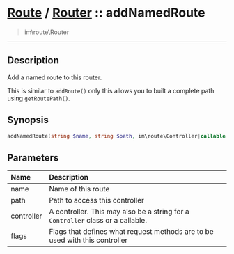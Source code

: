 # [Route](route.md) / [Router](route-Router.md) :: addNamedRoute
 > im\route\Router
____

## Description
Add a named route to this router.

This is similar to `addRoute()` only this allows you to built
a complete path using `getRoutePath()`.

## Synopsis
```php
addNamedRoute(string $name, string $path, im\route\Controller|callable|string $controller, int $flags = im\route\MethodFlags::M_ANY): void
```

## Parameters
| Name | Description |
| :--- | :---------- |
| name | Name of this route |
| path | Path to access this controller |
| controller | A controller. This may also be a string for a `Controller` class or a callable. |
| flags | Flags that defines what request methods are to be used with this controller |
